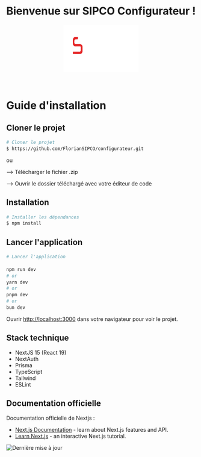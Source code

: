 # Bienvenue sur SIPCO Configurateur !

<p align="center">
<img src="https://github.com/FlorianSIPCO/configurateur/blob/main/public/images/logo.png" alt="Logo SIPCO" width="200" />
</p>

<br />
<h1 fontSize="32px">Guide d'installation</h1>

## Cloner le projet
```bash
# Cloner le projet
$ https://github.com/FlorianSIPCO/configurateur.git
```
ou

--> Télécharger le fichier .zip

--> Ouvrir le dossier téléchargé avec votre éditeur de code

## Installation

```bash
# Installer les dépendances
$ npm install
```

## Lancer l'application

```bash
# Lancer l'application

npm run dev
# or
yarn dev
# or
pnpm dev
# or
bun dev
```

Ouvrir [http://localhost:3000](http://localhost:3000) dans votre navigateur pour voir le projet.

## Stack technique
+ NextJS 15 (React 19)
+ NextAuth
+ Prisma
+ TypeScript
+ Tailwind
+ ESLint


## Documentation officielle

Documentation officielle de Nextjs :

- [Next.js Documentation](https://nextjs.org/docs) - learn about Next.js features and API.
- [Learn Next.js](https://nextjs.org/learn) - an interactive Next.js tutorial.

![Dernière mise à jour](https://img.shields.io/github/last-commit/FlorianSIPCO/configurateur/tree/main?label=Dernière%20mise%20à%20jour)
